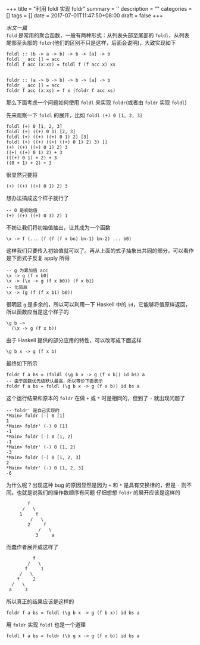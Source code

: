 
+++
title = "利用 foldl 实现 foldr"
summary = ''
description = ""
categories = []
tags = []
date = 2017-07-01T11:47:50+08:00
draft = false
+++

*水文一篇*  
`fold` 是常用的聚合函数，一般有两种形式：从列表头部至尾部的 `foldl`，从列表尾部至头部的 `foldr`(他们的区别不只是这样，后面会说明)，大致实现如下

```
foldl :: (b -> a -> b) -> b -> [a] -> b
foldl _ acc [] = acc
foldl f acc (x:xs) = foldl f (f acc x) xs


foldr :: (a -> b -> b) -> b -> [a] -> b
foldr _ acc [] = acc
foldr f acc (x:xs) = f x (foldr f acc xs)
```

那么下面考虑一个问题如何使用 `foldl` 来实现 `foldr`(或者由 `foldr` 实现 `foldl`)

先来观察一下 `foldl` 的展开，比如 `foldl (+) 0 [1, 2, 3]`

```
foldl (+) 0 [1, 2, 3]
foldl (+) ((+) 0 1) [2, 3]
foldl (+) ((+) ((+) 0 1) 2) [3]
foldl (+) ((+) ((+) ((+) 0 1) 2) 3) []
(+) ((+) ((+) 0 1) 2) 3
((+) ((+) 0 1) 2) + 3
(((+) 0 1) + 2) + 3
((0 + 1) + 2) + 3
```

很显然只要将

```
(+) ((+) ((+) 0 1) 2) 3
```

想办法搞成这个样子就行了

```
-- 0 是初始值
(+) ((+) ((+) 0 3) 2) 1
```

不妨让我们将初始值抽出，让其成为一个函数

```
\x -> f (... (f (f (f x bn) bn-1) bn-2) ... b0)
```

这样我们只要传入初始值就可以了。再从上面的式子抽象出共同的部分，可以看作是下面式子反复 apply 所得

```
-- g 为累加值 acc
\x -> g (f x b0)
\x -> (\x -> g (f x b0)) (f x b1)
-- 化简后
\x -> (g (f (f x b1) b0))
```

很明显 `g` 是多余的，所以可以利用一下 Haskell 中的 `id`，它能够将值原样返回，所以函数应当是这个样子的

```
\g b ->
  (\x -> g (f x b))
```

由于 Haskell 提供的部分应用的特性，可以改写成下面这样

```
\g b x -> g (f x b)
```

最终如下所示

```
foldr f a bs = (foldl (\g b x -> g (f x b)) id bs) a
-- 由于函数优先级默认最高，所以等价下面表示
foldr f a bs = foldl (\g b x -> g (f x b)) id bs a
```

这个运行结果和原本的 `foldr` 在做 `+` 或 `*` 时是相同的，但到了 `-` 就出现问题了

```
-- foldr' 是自己实现的
*Main> foldr (-) 0 [1]
1
*Main> foldr' (-) 0 [1]
-1
*Main> foldr (-) 0 [1, 2]
-1
*Main> foldr' (-) 0 [1, 2]
-3
*Main> foldr (-) 0 [1, 2, 3]
2
*Main> foldr' (-) 0 [1, 2, 3]
-6
```

为什么呢？出现这种 bug 的原因显然是因为 `+` 和 `*` 是具有交换律的，但是 `-` 则不同。也就是说我们的操作数顺序有问题
仔细想想 `foldr` 的展开应该是这样的

```
        f
      /   \
     1     f
         /   \
        2     f
            /   \
           3     a
```

而蠢作者展开成这样了

```
          f
        /   \
       f     1
     /   \
    f     2
  /   \
 a     3
```

所以真正的结果应该是这样的

```
foldr f a bs = foldl (\g b x -> g (f b x)) id bs a
```

用 `foldr` 实现 `foldl` 也是一个道理

```
foldl f a bs = foldr (\b g x -> g (f x b)) id bs a
```

    